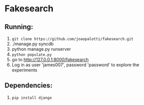 # Fakesearch

Running:
--------

1. `git clone https://github.com/joaopalotti/fakesearch.git`
2. ./manage.py syncdb
3. python manage.py runserver
4. `python populate.py`
5. go to http://127.0.0.1:8000/fakesearch
6. Log in as user 'james007', password 'password' to explore the experiments


Dependencies:
------------
1. `pip install django`



